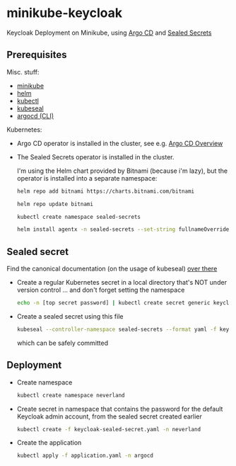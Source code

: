 # minikube-keycloak

Keycloak Deployment on Minikube, using [Argo CD](https://argoproj.github.io/cd/) and [Sealed Secrets](https://github.com/bitnami-labs/sealed-secrets)

## Prerequisites

Misc. stuff:
- [minikube](https://minikube.sigs.k8s.io/docs/)
- [helm](https://helm.sh/)
- [kubectl](https://kubernetes.io/de/docs/tasks/tools/install-kubectl/)
- [kubeseal](https://github.com/bitnami-labs/sealed-secrets)
- [argocd (CLI)](https://argo-cd.readthedocs.io/en/stable/cli_installation/)

Kubernetes:
- Argo CD operator is installed in the cluster, see e.g. [Argo CD Overview](https://kubebyexample.com/learning-paths/argo-cd/argo-cd-overview)
- The Sealed Secrets operator is installed in the cluster.
  
  I'm using the Helm chart provided by Bitnami (because i'm lazy), but the operator is installed into a separate namespace:

  ```bash
  helm repo add bitnami https://charts.bitnami.com/bitnami
  ```

  ```bash
  helm repo update bitnami
  ```

  ```bash
  kubectl create namespace sealed-secrets
  ```

  ```bash
  helm install agentx -n sealed-secrets --set-string fullnameOverride=sealed-secrets-controller bitnami/sealed-secrets
  ```

## Sealed secret

Find the canonical documentation (on the usage of kubeseal) [over there](https://github.com/bitnami-labs/sealed-secrets#usage)

- Create a regular Kubernetes secret in a local directory that's NOT under version control ... and don't forget setting the namespace
  ```bash
  echo -n [top secret password] | kubectl create secret generic keycloak-secret --dry-run=client --from-file=adminPassword=/dev/stdin -o yaml -n neverland > keycloak-secret.yaml
  ```
- Create a sealed secret using this file
  ```bash
  kubeseal --controller-namespace sealed-secrets --format yaml -f keycloak-secret.yaml > keycloak-sealed-secret.yaml
  ```
  which can be safely committed


## Deployment

- Create namespace
  ```bash
  kubectl create namespace neverland
  ```
- Create secret in namespace that contains the password for the default Keycloak admin account, from the sealed secret created earlier
  ```bash
  kubectl create -f keycloak-sealed-secret.yaml -n neverland
  ```
- Create the application
  ```bash
  kubectl apply -f application.yaml -n argocd
  ```

